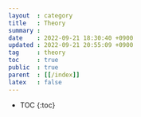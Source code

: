 ```yaml
---
layout  : category
title   : Theory
summary : 
date    : 2022-09-21 18:30:40 +0900
updated : 2022-09-21 20:55:09 +0900
tag     : theory
toc     : true
public  : true
parent  : [[/index]]
latex   : false
---
```

* TOC
  {:toc}

